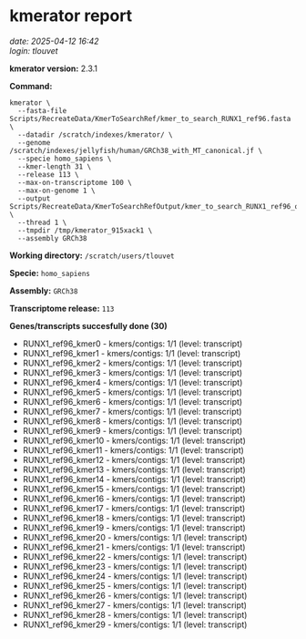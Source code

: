 # kmerator report
*date: 2025-04-12 16:42*  
*login: tlouvet*

**kmerator version:** 2.3.1

**Command:**

```
kmerator \
  --fasta-file Scripts/RecreateData/KmerToSearchRef/kmer_to_search_RUNX1_ref96.fasta \
  --datadir /scratch/indexes/kmerator/ \
  --genome /scratch/indexes/jellyfish/human/GRCh38_with_MT_canonical.jf \
  --specie homo_sapiens \
  --kmer-length 31 \
  --release 113 \
  --max-on-transcriptome 100 \
  --max-on-genome 1 \
  --output Scripts/RecreateData/KmerToSearchRefOutput/kmer_to_search_RUNX1_ref96_output \
  --thread 1 \
  --tmpdir /tmp/kmerator_915xack1 \
  --assembly GRCh38
```

**Working directory:** `/scratch/users/tlouvet`

**Specie:** `homo_sapiens`

**Assembly:** `GRCh38`

**Transcriptome release:** `113`

**Genes/transcripts succesfully done (30)**

- RUNX1_ref96_kmer0 - kmers/contigs: 1/1 (level: transcript)
- RUNX1_ref96_kmer1 - kmers/contigs: 1/1 (level: transcript)
- RUNX1_ref96_kmer2 - kmers/contigs: 1/1 (level: transcript)
- RUNX1_ref96_kmer3 - kmers/contigs: 1/1 (level: transcript)
- RUNX1_ref96_kmer4 - kmers/contigs: 1/1 (level: transcript)
- RUNX1_ref96_kmer5 - kmers/contigs: 1/1 (level: transcript)
- RUNX1_ref96_kmer6 - kmers/contigs: 1/1 (level: transcript)
- RUNX1_ref96_kmer7 - kmers/contigs: 1/1 (level: transcript)
- RUNX1_ref96_kmer8 - kmers/contigs: 1/1 (level: transcript)
- RUNX1_ref96_kmer9 - kmers/contigs: 1/1 (level: transcript)
- RUNX1_ref96_kmer10 - kmers/contigs: 1/1 (level: transcript)
- RUNX1_ref96_kmer11 - kmers/contigs: 1/1 (level: transcript)
- RUNX1_ref96_kmer12 - kmers/contigs: 1/1 (level: transcript)
- RUNX1_ref96_kmer13 - kmers/contigs: 1/1 (level: transcript)
- RUNX1_ref96_kmer14 - kmers/contigs: 1/1 (level: transcript)
- RUNX1_ref96_kmer15 - kmers/contigs: 1/1 (level: transcript)
- RUNX1_ref96_kmer16 - kmers/contigs: 1/1 (level: transcript)
- RUNX1_ref96_kmer17 - kmers/contigs: 1/1 (level: transcript)
- RUNX1_ref96_kmer18 - kmers/contigs: 1/1 (level: transcript)
- RUNX1_ref96_kmer19 - kmers/contigs: 1/1 (level: transcript)
- RUNX1_ref96_kmer20 - kmers/contigs: 1/1 (level: transcript)
- RUNX1_ref96_kmer21 - kmers/contigs: 1/1 (level: transcript)
- RUNX1_ref96_kmer22 - kmers/contigs: 1/1 (level: transcript)
- RUNX1_ref96_kmer23 - kmers/contigs: 1/1 (level: transcript)
- RUNX1_ref96_kmer24 - kmers/contigs: 1/1 (level: transcript)
- RUNX1_ref96_kmer25 - kmers/contigs: 1/1 (level: transcript)
- RUNX1_ref96_kmer26 - kmers/contigs: 1/1 (level: transcript)
- RUNX1_ref96_kmer27 - kmers/contigs: 1/1 (level: transcript)
- RUNX1_ref96_kmer28 - kmers/contigs: 1/1 (level: transcript)
- RUNX1_ref96_kmer29 - kmers/contigs: 1/1 (level: transcript)
